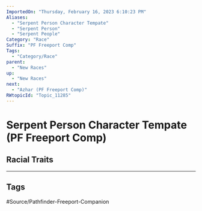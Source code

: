 ```yaml
---
ImportedOn: "Thursday, February 16, 2023 6:10:23 PM"
Aliases:
  - "Serpent Person Character Tempate"
  - "Serpent Person"
  - "Serpent People"
Category: "Race"
Suffix: "PF Freeport Comp"
Tags:
  - "Category/Race"
parent:
  - "New Races"
up:
  - "New Races"
next:
  - "Azhar (PF Freeport Comp)"
RWtopicId: "Topic_11285"
---
```

# Serpent Person Character Tempate (PF Freeport Comp)
## Racial Traits

---
## Tags
#Source/Pathfinder-Freeport-Companion

